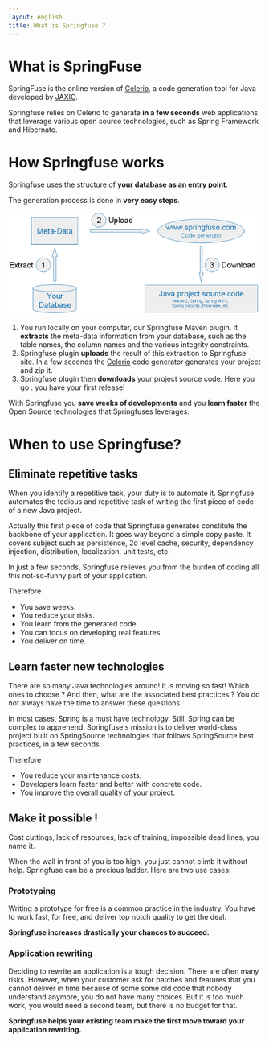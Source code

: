 ```yaml
---
layout: english
title: What is Springfuse ? 
---
```


# What is SpringFuse

SpringFuse is the online version of <a href="http://www.jaxio.com/en/celerio.html">Celerio</a>, a code generation tool for Java developed by <a href="http://www.jaxio.com/en/">JAXIO</a>.

Springfuse relies on Celerio to generate __in a few seconds__ web applications that leverage various open source technologies, such as Spring Framework and Hibernate.

# How Springfuse works

Springfuse uses the structure of __your database as an entry point__.

The generation process is done in <b>very easy steps</b>.

<img src="/images/springfuse/how-springfuse-works.png"/>

1. You run locally on your computer, our Springfuse Maven plugin. 
  It <strong>extracts</strong> the meta-data information from your database,
  such as the table names, the column names and the various integrity constraints.
2. Springfuse plugin <strong>uploads</strong> the result of this extraction to Springfuse site. 
  In a few seconds the <a href="http://www.jaxio.com/en/celerio.html" target="_new">Celerio</a> code generator generates your project and zip it.
3. Springfuse plugin then <strong>downloads</strong> your project source code. 
  Here you go : you have your first release!


With Springfuse you <strong>save weeks of developments</strong> and you <strong>learn
faster</strong> the Open Source technologies that Springfuses leverages.


# When to use Springfuse?
## Eliminate repetitive tasks


When you identify a repetitive task, your duty is to automate it.
Springfuse automates the tedious and repetitive task of writing the first piece of code of a new Java project.


Actually this first piece of code that Springfuse generates constitute the backbone of your application. It goes way beyond a simple copy paste.
It covers subject such as persistence, 2d level cache, security, dependency injection, distribution, localization, unit tests, etc.


In just a few seconds, Springfuse relieves you from the burden of coding all this not-so-funny part of your application.


Therefore

* You save weeks.
* You reduce your risks.
* You learn from the generated code.
* You can focus on developing real features.
* You deliver on time.


## Learn faster new technologies

There are so many Java technologies around! It is moving so fast!
Which ones to choose ? And then, what are the associated best practices ?
You do not always have the time to answer these questions.

In most cases, Spring is a must have technology. 
Still, Spring can be complex to apprehend.
Springfuse's mission is to deliver world-class project built on SpringSource technologies that follows SpringSource best practices, in a few seconds.


Therefore

* You reduce your maintenance costs.
* Developers learn faster and better with concrete code.
* You improve the overall quality of your project.


## Make it possible !

Cost cuttings, lack of resources, lack of training, impossible dead lines, you name it.


When the wall in front of you is too high, you just cannot climb it without help.
Springfuse can be a precious ladder. Here are two use cases:


### Prototyping

Writing a prototype for free is a common practice in the industry.
You have to work fast, for free, and deliver top notch quality to get the deal.


__Springfuse increases drastically your chances to succeed.__


### Application rewriting

Deciding to rewrite an application is a tough decision. 
There are often many risks.
However, when your customer ask for patches and features that you cannot deliver in time because of some some old code that nobody understand anymore, you do not have many choices. 
But it is too much work, you would need a second team, but there is no budget for that.


__Springfuse helps your existing team make the first move toward your application rewriting.__
